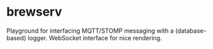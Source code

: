 # brewserv
Playground for interfacing MQTT/STOMP messaging with a (database-based) logger. WebSocket interface for nice rendering.
